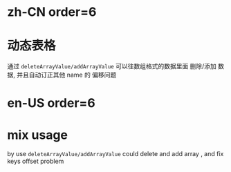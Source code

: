 # zh-CN order=6

# 动态表格

通过 `deleteArrayValue/addArrayValue` 可以往数组格式的数据里面 删除/添加 数据, 并且自动订正其他 name 的 偏移问题

# en-US order=6

# mix usage

by use `deleteArrayValue/addArrayValue` could delete and add array , and fix keys offset problem
